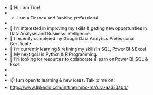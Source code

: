 - 👋 Hi, I am Tine!
-  * I am a Finance and Banking professional
- 
- 👀 I’m interested in improving my skills & getting new opportunities in Data Analysis and Business Intelligence.
- 🌱 I recently completed my Google Data Analytics Professional Certificate
- 🌱 I’m currently learning & refining my skills in SQL, Power BI & Excel
- 🌱 My next goal is Python & R Programming.
- 💞️ I’m looking for resources to collaborate & learn on Power BI, SQL & Excel.
- 
- 
- 📫 I am open to learning & new ideas. Talk to me on:
- https://www.linkedin.com/in/tinevimbo-mafura-aa383ab4/

<!---
Mupaose/Mupaose is a ✨ special ✨ repository because its `README.md` (this file) appears on your GitHub profile.
You can click the Preview link to take a look at your changes.
--->

